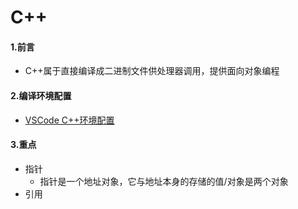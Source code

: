 # C++

#### 1.前言

- C++属于直接编译成二进制文件供处理器调用，提供面向对象编程

#### 2.编译环境配置

-  [VSCode C++环境配置](IDE\VisualStudioCode.md) 

#### 3.重点

- 指针
  - 指针是一个地址对象，它与地址本身的存储的值/对象是两个对象
- 引用

